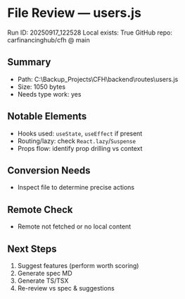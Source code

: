 # File Review — users.js
Run ID: 20250917_122528
Local exists: True
GitHub repo: carfinancinghub/cfh @ main

## Summary
- Path: C:\Backup_Projects\CFH\backend\routes\users.js
- Size: 1050 bytes
- Needs type work: yes

## Notable Elements
- Hooks used: `useState`, `useEffect` if present
- Routing/lazy: check `React.lazy`/`Suspense`
- Props flow: identify prop drilling vs context

## Conversion Needs
- Inspect file to determine precise actions

## Remote Check
- Remote not fetched or no local content

## Next Steps
1) Suggest features (perform worth scoring)
2) Generate spec MD
3) Generate TS/TSX
4) Re-review vs spec & suggestions